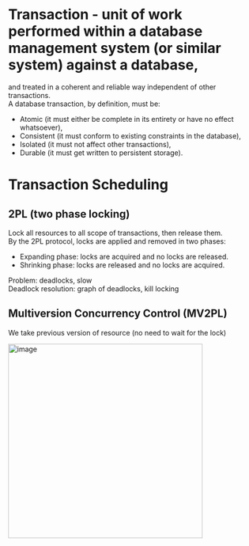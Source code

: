 # Transaction - unit of work performed within a database management system (or similar system) against a database,
and treated in a coherent and reliable way independent of other transactions.  
A database transaction, by definition, must be:  
* Atomic (it must either be complete in its entirety or have no effect whatsoever),  
* Consistent (it must conform to existing constraints in the database),  
* Isolated (it must not affect other transactions),  
* Durable (it must get written to persistent storage).  

# Transaction Scheduling  

## 2PL (two phase locking)
Lock all resources to all scope of transactions, then release them.  
By the 2PL protocol, locks are applied and removed in two phases:  
* Expanding phase: locks are acquired and no locks are released.  
* Shrinking phase: locks are released and no locks are acquired.  
  
Problem: deadlocks, slow  
Deadlock resolution: graph of deadlocks, kill locking  


## Multiversion Concurrency Control (MV2PL)
We take previous version of resource (no need to wait for the lock)


<img width="393" alt="image" src="https://user-images.githubusercontent.com/19955305/160246190-4194bab8-c74c-4c5e-b829-66c29dbb41fd.png">





